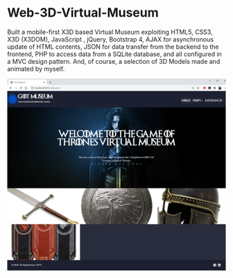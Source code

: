 # Web-3D-Virtual-Museum
Built a mobile-first X3D based Virtual Museum exploiting HTML5, CSS3, X3D (X3DOM), JavaScript , jQuery, Bootstrap 4, AJAX for asynchronous update of HTML contents, JSON for data transfer from the backend to the frontend, PHP to access data from a SQLite database, and all configured in a MVC design pattern. And, of course, a selection of 3D Models made and animated by myself.

<p align="center">
  <img src="https://github.com/dr271/Web-3D-Virtual-Museum/blob/main/ReadmeImages-Web3D/HomeScreen.png">
</p>
